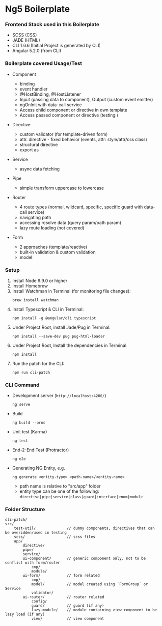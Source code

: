 # Ng5 Boilerplate

### Frontend Stack used in this Boilerplate
- SCSS (CSS)
- JADE (HTML)
- CLI 1.6.6 (Initial Project is generated by CLI)
- Angular 5.2.0 (from CLI)

### Boilerplate covered Usage/Test
* Component
    - binding
    - event handler
    - @HostBinding, @HostListener
    - Input (passing data to component), Output (custom event emitter)
    - ngOnInit with data-call service
    - Access child component or directive in own template
    - Access passed component or directive (testing <ng-content>)

* Directive
    - custom validator (for template-driven form)
    - attr. directive - fixed behavior (events, attr: style/attr/css class)
    - structural directive
    - export as

* Service
    - async data fetching

* Pipe
    - simple transform uppercase to lowercase

* Router
    - 4 route types (normal, wildcard, specific, specific guard with data-call service)
    - navigating path
    - accessing resolve data (query param/path param)
    - lazy route loading (not covered)

* Form
    - 2 approaches (template/reactive)
    - built-in validation & custom validation
    - model

### Setup
1. Install Node 6.9.0 or higher
2. Install Homebrew
3. Install Watchman in Terminal (for monitoring file changes):
    ```
    brew install watchman
    ```
4. Install Typescript & CLI in Terminal:
    ```
    npm install -g @angular/cli typescript
    ```
5. Under Project Root, install Jade/Pug in Terminal:
    ```
    npm install --save-dev pug pug-html-loader
    ```
6. Under Project Root, Install the dependencies in Terminal:
    ```
    npm install
    ```
7. Run the patch for the CLI:
    ```
    npm run cli-patch
    ```

### CLI Command
* Development server (`http://localhost:4200/`)
    ```
    ng serve
    ```
* Build
    ```
    ng build --prod
    ```
* Unit test (Karma)
    ```
    ng test
    ```
* End-2-End Test (Protractor)
    ```
    ng e2e
    ```
* Generating NG Entity, e.g.
    ```
    ng generate <entity-type> <path-name>/<entity-name>
    ```
    - path name is relative to "src/app" folder
    - entity type can be one of the following: `directive|pipe|service|class|guard|interface|enum|module`

### Folder Structure
    cli-patch/
    src/
        test-util/              // dummy components, directives that can be overidden/used in testing
        scss/                   // scss files
        app/
            directive/
            pipe/
            service/
            ui-component/       // generic component only, not to be conflict with form/router
                cmp/
                module/
            ui-form/            // form related
                cmp/
                model/          // model created using `FormGroup` or Service
                validator/
            ui-router/          // router related
                config/
                guard/          // guard (if any)
                lazy-module/    // module containing view component to be lazy load (if any)
                view/           // view component
